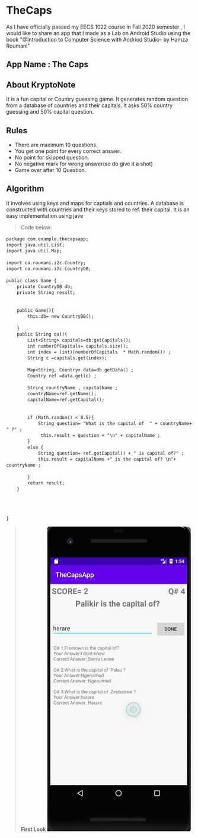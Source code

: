 # TheCaps
As I have officially passed my EECS 1022 course in Fall 2020 semester , I would like to share an app that I made as a Lab on Android Studio using the book
"@Introduction to Computer Science with Andriod Studio- by Hamza Roumani"

App Name : The Caps
---

## About KryptoNote 
It is a fun capital or Country guessing game. It generates random question from a database of countries and their capitals. It asks 50% country guessing 
and 50% capital question. 

## Rules 
- There are maximum 10 questions.
- You get one point for every correct answer.
- No point for skipped question.
- No negative mark for wrong answer(so do give it a shot)
- Game over after 10 Question.

## Algorithm 
It involves using keys and maps for captials and countries. A database is constructed with countries and their keys stored to ref. their capital.
It is an easy implementation using jave 

> Code below:
```
package com.example.thecapsapp;
import java.util.List;
import java.util.Map;

import ca.roumani.i2c.Country;
import ca.roumani.i2c.CountryDB;

public class Game {
    private CountryDB db;
    private String result;


    public Game(){
        this.db= new CountryDB();

    }
    public String qa(){
        List<String> capitals=db.getCapitals();
        int numberOfCapitals= capitals.size();
        int index = (int)(numberOfCapitals  * Math.random()) ;
        String c =capitals.get(index);

        Map<String, Country> data=db.getData() ;
        Country ref =data.get(c) ;

        String countryName , capitalName ;
        countryName=ref.getName();
        capitalName=ref.getCapital();


        if (Math.random() < 0.5){
            String question= "What is the capital of  " + countryName+ " ?" ;
             this.result = question + "\n" + capitalName ;
        }
        else {
            String question= ref.getCapital() + " is capital of?" ;
            this.result = capitalName +" is the capital of? \n"+ countryName ;

        }
        return result;
    }




}
```

> **First Look**
![First Look](/Assests/1.png)


